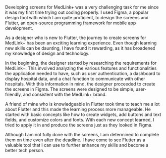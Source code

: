 Developing screens for MedLink+ was a very challenging task for me since it was my first time trying out coding properly. I used Figma, a popular design tool with which I am quite proficient, to design the screens and Flutter, an open-source programming framework for mobile app development.

As a designer who is new to Flutter, the journey to create screens for MedLink+ has been an exciting learning experience. Even though learning new skills can be daunting, I have found it rewarding, as it has broadened my knowledge of design and technology.

In the beginning, the designer started by researching the requirements for MedLink+. This involved analyzing the various features and functionalities the application needed to have, such as user authentication, a dashboard to display hospital data, and a chat function to communicate with other hospitals. With this information in mind, the designer proceeded to create the screens in Figma. The screens were designed to be simple, user-friendly, and consistent with the MedLink+ brand.

A friend of mine who is knowledgeable in Flutter took time to teach me a lot about Flutter and this made the learning process more manageable. He started with basic concepts like how to create widgets, add buttons and text fields, and customize colors and fonts. With each new concept learned, I tried to apply it in and produce the screens just as they looked in Figma.

Although I am not fully done with the screens, I am determined to complete them on time even after the deadline. I have come to see Flutter as a valuable tool that I can use to further enhance my skills and become a better tech person.